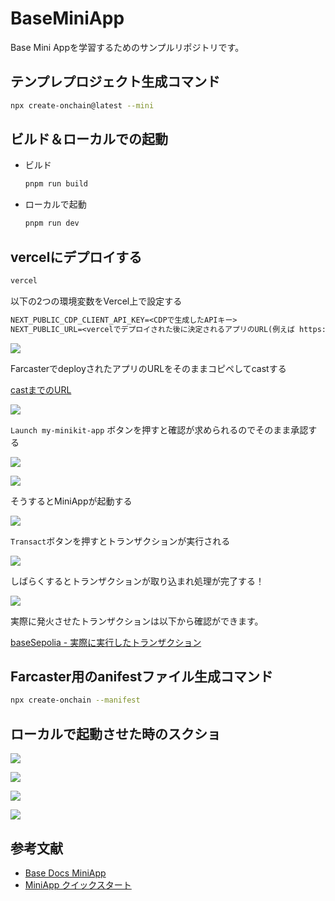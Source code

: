 # BaseMiniApp
Base Mini Appを学習するためのサンプルリポジトリです。

## テンプレプロジェクト生成コマンド

```bash
npx create-onchain@latest --mini
```

## ビルド＆ローカルでの起動

- ビルド

  ```bash
  pnpm run build
  ```

- ローカルで起動

  ```bash
  pnpm run dev
  ```

## vercelにデプロイする

```bash
vercel
```

以下の2つの環境変数をVercel上で設定する

```txt
NEXT_PUBLIC_CDP_CLIENT_API_KEY=<CDPで生成したAPIキー>
NEXT_PUBLIC_URL=<vercelでデプロイされた後に決定されるアプリのURL(例えば https://my-minikit-app-delta.vercel.app/ などになる)>
```

![](./docs/7.png)

FarcasterでdeployされたアプリのURLをそのままコピペしてcastする

[castまでのURL](https://farcaster.xyz/mashharuki/0x534f6740)

![](./docs/8.png)

`Launch my-minikit-app` ボタンを押すと確認が求められるのでそのまま承認する

![](./docs/9.png)

![](./docs/10.png)

そうするとMiniAppが起動する

![](./docs/11.png)

`Transact`ボタンを押すとトランザクションが実行される

![](./docs/12.png)

しばらくするとトランザクションが取り込まれ処理が完了する！

![](./docs/13.png)

実際に発火させたトランザクションは以下から確認ができます。

[baseSepolia - 実際に実行したトランザクション](https://sepolia.basescan.org/tx/0x01dea3754d68940b28af20c2c11fb7edba185a6096df2b2dcac28b69ac1eda38)

## Farcaster用のanifestファイル生成コマンド

```bash
npx create-onchain --manifest
```

## ローカルで起動させた時のスクショ

![](./docs/0.png)

![](./docs/1.png)

![](./docs/2.png)

![](./docs/3.png)

## 参考文献
- [Base Docs MiniApp](https://www.base.org/build/mini-apps)
- [MiniApp クイックスタート](https://docs.base.org/mini-apps/quickstart/new-apps/install)